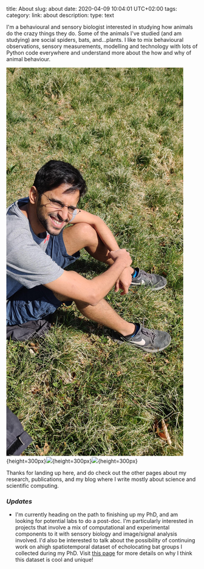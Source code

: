 title: About 
slug: about
date: 2020-04-09 10:04:01 UTC+02:00
tags: 
category: 
link: about
description: 
type: text

I'm a behavioural and sensory biologist interested in studying how animals do the crazy things they do.
Some of the animals I've studied (and am studying) are social spiders, bats, and...plants. I like to mix behavioural observations, sensory measurements, modelling and technology with
lots of  Python code everywhere and understand more about the how and why of animal behaviour. 

![](../images/IMG_20200412_114027.jpg){height=300px}![](../images/setup.gif){height=300px}![](../images/ensonif.gif){height=300px}

Thanks for landing up here, and do check  out the other pages about my research, publications, and my blog where I write mostly about 
science and scientific computing.

### *Updates*
* I'm currently heading on the path to finishing up my PhD, and am looking for potential labs to do a post-doc. I'm particularly interested in projects that involve a mix 
of computational and experimental components to it with sensory biology and image/signal analysis involved. I'd also be interested to talk about the possibility of continuing
work on ahigh spatiotemporal dataset of echolocating bat groups I collected  during my PhD. Visit [this page](../usho-visho) for more details on why I think this dataset is cool
and unique! 



